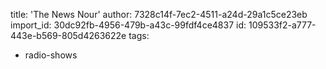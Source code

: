 title: 'The News Nour​'
author: 7328c14f-7ec2-4511-a24d-29a1c5ce23eb
import_id: 30dc92fb-4956-479b-a43c-99fdf4ce4837
id: 109533f2-a777-443e-b569-805d4263622e
tags:
  - radio-shows
